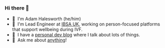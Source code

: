 ### Hi there 👋

- 🔭&nbsp; I'm Adam Halesworth (he/him)
- 🚀&nbsp; I'm Lead Engineer at [IBSA UK](https://www.ibsapharma.co.uk), working on person-focused platforms that support wellbeing during IVF.
- 💾&nbsp; I have a [personal dev blog](https://halesworth.org) where I talk about lots of things.
- 💬&nbsp; Ask me about [anything](https://github.com/adamhalesworth/ama)!
